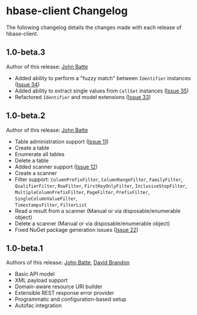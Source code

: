 # hbase-client Changelog #

The following changelog details the changes made with each release of hbase-client.

## 1.0-beta.3 ##
Author of this release: [John Batte](https://github.com/jbatte47)

- Added ability to perform a "fuzzy match" between `Identifier` instances ([Issue 34](https://github.com/TheTribe/hbase-client/issues/34))
- Added ability to extract single values from `CellSet` instances ([Issue 35](https://github.com/TheTribe/hbase-client/issues/35))
- Refactored `Identifier` and model extensions ([Issue 33](https://github.com/TheTribe/hbase-client/issues/33))

## 1.0-beta.2 ##
Author of this release: [John Batte](https://github.com/jbatte47)

- Table administration support ([Issue 11](https://github.com/TheTribe/hbase-client/issues/11))
 - Create a table
 - Enumerate all tables
 - Delete a table
- Added scanner support ([Issue 12](https://github.com/TheTribe/hbase-client/issues/12))
 - Create a scanner
 - Filter support: `ColumnPrefixFilter`, `ColumnRangeFilter`, `FamilyFilter`,  
`QualifierFilter`, `RowFilter`, `FirstKeyOnlyFilter`, `InclusiveStopFilter`,  
`MultipleColumnPrefixFilter`, `PageFilter`, `PrefixFilter`, `SingleColumnValueFilter`,  
`TimestampsFilter`, `FilterList`
 - Read a result from a scanner (Manual or via disposable/enumerable object)
 - Delete a scanner (Manual or via disposable/enumerable object)
- Fixed NuGet package generation issues ([Issue 22](https://github.com/TheTribe/hbase-client/issues/22))

## 1.0-beta.1 ##
Authors of this release: [John Batte](https://github.com/jbatte47), [David Brandon](https://github.com/binaryberserker)

- Basic API model
- XML payload support
- Domain-aware resource URI builder
- Extensible REST response error provider
- Programmatic and configuration-based setup
- Autofac integration